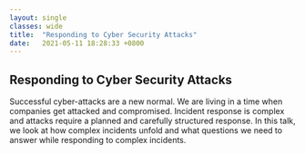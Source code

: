 ```yaml
---
layout: single
classes: wide
title:  "Responding to Cyber Security Attacks"
date:   2021-05-11 18:28:33 +0800
---
```

## Responding to Cyber Security Attacks

Successful cyber-attacks are a new normal. We are living in a time when companies get attacked and compromised. Incident response is complex and attacks require a planned and carefully structured response. In this talk, we look at how complex incidents unfold and what questions we need to answer while responding to complex incidents.  